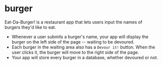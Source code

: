 # burger
Eat-Da-Burger! is a restaurant app that lets users input the names of burgers they'd like to eat.  
* Whenever a user submits a burger's name, your app will display the burger on the left side of the page -- waiting to be devoured.  
* Each burger in the waiting area also has a `Devour it!` button. When the user clicks it, the burger will move to the right side of the page.  
* Your app will store every burger in a database, whether devoured or not.
